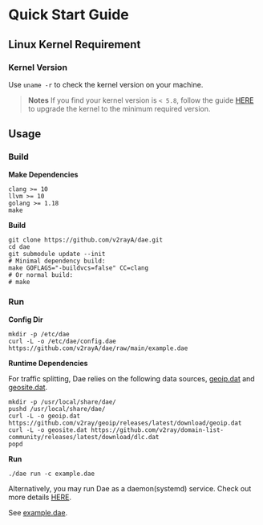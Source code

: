 # Quick Start Guide

## Linux Kernel Requirement

### Kernel Version

Use `uname -r` to check the kernel version on your machine.

> **Notes**
> If you find your kernel version is `< 5.8`, follow the guide [HERE](./kernel-upgrade.md) to upgrade the kernel to the minimum required version.

## Usage

### Build

**Make Dependencies**

```shell
clang >= 10
llvm >= 10
golang >= 1.18
make
```

**Build**

```shell
git clone https://github.com/v2rayA/dae.git
cd dae
git submodule update --init
# Minimal dependency build:
make GOFLAGS="-buildvcs=false" CC=clang
# Or normal build:
# make
```

### Run

**Config Dir**

```shell
mkdir -p /etc/dae
curl -L -o /etc/dae/config.dae https://github.com/v2rayA/dae/raw/main/example.dae
```

**Runtime Dependencies**

For traffic splitting, Dae relies on the following data sources, [geoip.dat](https://github.com/v2ray/geoip/releases/latest) and [geosite.dat](https://github.com/v2fly/domain-list-community/releases/latest).

```shell
mkdir -p /usr/local/share/dae/
pushd /usr/local/share/dae/
curl -L -o geoip.dat https://github.com/v2ray/geoip/releases/latest/download/geoip.dat
curl -L -o geosite.dat https://github.com/v2ray/domain-list-community/releases/latest/download/dlc.dat
popd

```

**Run**

```shell
./dae run -c example.dae
```

Alternatively, you may run Dae as a daemon(systemd) service. Check out more details [HERE](./run-as-daemon.md).

See [example.dae](https://github.com/v2rayA/dae/blob/main/example.dae).
